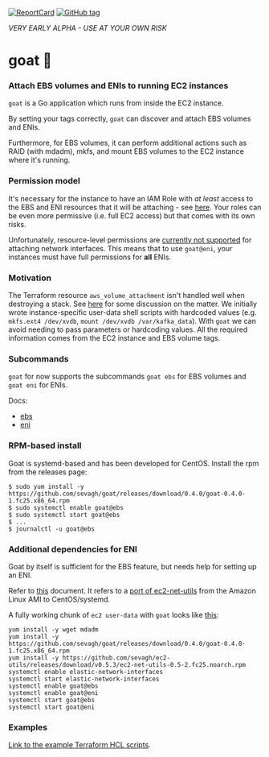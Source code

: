 [![ReportCard](http://goreportcard.com/badge/sevagh/goat)](http://goreportcard.com/report/sevagh/goat) [![GitHub tag](https://img.shields.io/github/tag/sevagh/goat.svg)](https://github.com/sevagh/goat/releases)

*VERY EARLY ALPHA - USE AT YOUR OWN RISK*

# goat :goat:

### Attach EBS volumes and ENIs to running EC2 instances

`goat` is a Go application which runs from inside the EC2 instance.

By setting your tags correctly, `goat` can discover and attach EBS volumes and ENIs.

Furthermore, for EBS volumes, it can perform additional actions such as RAID (with mdadm), mkfs, and mount EBS volumes to the EC2 instance where it's running.

### Permission model

It's necessary for the instance to have an IAM Role with _at least_ access to the EBS and ENI resources that it will be attaching - see [here](./hcl-example/iam_role.tf). Your roles can be even more permissive (i.e. full EC2 access) but that comes with its own risks.

Unfortunately, resource-level permissions are [currently not supported](https://docs.aws.amazon.com/AWSEC2/latest/APIReference/ec2-api-permissions.html#ec2-api-unsupported-resource-permissions) for attaching network interfaces. This means that to use `goat@eni`, your instances must have full permissions for __all__ ENIs.

### Motivation

The Terraform resource `aws_volume_attachment` isn't handled well when destroying a stack. See [here](https://github.com/hashicorp/terraform/issues/9000) for some discussion on the matter. We initially wrote instance-specific user-data shell scripts with hardcoded values (e.g. `mkfs.ext4 /dev/xvdb`, `mount /dev/xvdb /var/kafka_data`). With `goat` we can avoid needing to pass parameters or hardcoding values. All the required information comes from the EC2 instance and EBS volume tags.

### Subcommands

`goat` for now supports the subcommands `goat ebs` for EBS volumes and `goat eni` for ENIs.

Docs:

* [ebs](./commands/ebs/README.md)
* [eni](./commands/eni/README.md)

### RPM-based install

Goat is systemd-based and has been developed for CentOS. Install the rpm from the releases page:

```
$ sudo yum install -y https://github.com/sevagh/goat/releases/download/0.4.0/goat-0.4.0-1.fc25.x86_64.rpm
$ sudo systemctl enable goat@ebs
$ sudo systemctl start goat@ebs
$ ...
$ journalctl -u goat@ebs
```

### Additional dependencies for ENI

Goat by itself is sufficient for the EBS feature, but needs help for setting up an ENI.

Refer to [this](./commands/eni#setting-up-the-eni---ec2-net-utils) document. It refers to a [port of ec2-net-utils](https://github.com/sevagh/ec2-utils/releases) from the Amazon Linux AMI to CentOS/systemd.

A fully working chunk of `ec2 user-data` with `goat` looks like [this](./hcl-example/blob/master/bootstrap.tpl#L8):

```
yum install -y wget mdadm
yum install -y https://github.com/sevagh/goat/releases/download/0.4.0/goat-0.4.0-1.fc25.x86_64.rpm
yum install -y https://github.com/sevagh/ec2-utils/releases/download/v0.5.3/ec2-net-utils-0.5-2.fc25.noarch.rpm
systemctl enable elastic-network-interfaces
systemctl start elastic-network-interfaces
systemctl enable goat@ebs
systemctl enable goat@eni
systemctl start goat@ebs
systemctl start goat@eni
```

### Examples

[Link to the example Terraform HCL scripts](./hcl-example).
